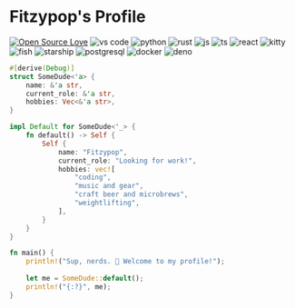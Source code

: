 # Fitzypop's Profile
[![Open Source Love](https://badges.frapsoft.com/os/v1/open-source.svg?v=102)](https://github.com/ellerbrock/open-source-badge/)
![vs code](https://img.shields.io/badge/Editor-VS_Code-informational?style=flat&logo=visual-studio-code)
![python](https://img.shields.io/badge/Code-Python-informational?style=flat&logo=python)
![rust](https://img.shields.io/badge/Code-Rust-informational?style=flat&logo=rust)
![js](https://img.shields.io/badge/Code-JavaScript-informational?style=flat&logo=javascript)
![ts](https://img.shields.io/badge/Code-TypeScript-informational?style=flat&logo=typescript)
![react](https://img.shields.io/badge/Code-React-informational?style=flat&logo=react)
![kitty](https://img.shields.io/badge/TTY-Kitty-informational?style=flat&logo=gnu-bash)
![fish](https://img.shields.io/badge/Shell-Fish-informational?style=flat&logo=gnu-bash)
![starship](https://img.shields.io/badge/Prompt-Starship-informational?style=flat&logo=gnu-bash)
![postgresql](https://img.shields.io/badge/Tools-PostgreSQL-informational?style=flat&logo=postgresql)
![docker](https://img.shields.io/badge/Tools-Docker-informational?style=flat&logo=docker)
![deno](https://img.shields.io/badge/Tools-Deno-informational?style=flat&logo=deno)

<!-- [![Made with Fresh](https://fresh.deno.dev/fresh-badge-dark.svg)](https://fresh.deno.dev) -->

<!-- ![](https://img.shields.io/badge/OS-Linux-informational?style=flat&logo=linux&logoColor=white&color=6aa6f8) -->

```rust
#[derive(Debug)]
struct SomeDude<'a> {
    name: &'a str,
    current_role: &'a str,
    hobbies: Vec<&'a str>,
}

impl Default for SomeDude<'_> {
    fn default() -> Self {
        Self {
            name: "Fitzypop",
            current_role: "Looking for work!",
            hobbies: vec![
                "coding",
                "music and gear",
                "craft beer and microbrews",
                "weightlifting",
            ],
        }
    }
}

fn main() {
    println!("Sup, nerds. 🤙 Welcome to my profile!");
    
    let me = SomeDude::default();
    println!("{:?}", me);
}
```

